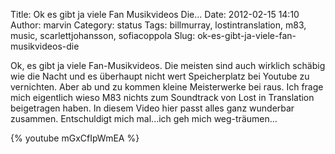 Title: Ok es gibt ja viele Fan Musikvideos Die...
Date: 2012-02-15 14:10
Author: marvin
Category: status
Tags: billmurray, lostintranslation, m83, music, scarlettjohansson, sofiacoppola
Slug: ok-es-gibt-ja-viele-fan-musikvideos-die

Ok, es gibt ja viele Fan-Musikvideos. Die meisten sind auch wirklich
schäbig wie die Nacht und es überhaupt nicht wert Speicherplatz bei
Youtube zu vernichten. Aber ab und zu kommen kleine Meisterwerke bei
raus. Ich frage mich eigentlich wieso M83 nichts zum Soundtrack von Lost
in Translation beigetragen haben. In diesem Video hier passt alles ganz
wunderbar zusammen. Entschuldigt mich mal...ich geh mich weg-träumen...

{% youtube mGxCfIpWmEA %}

